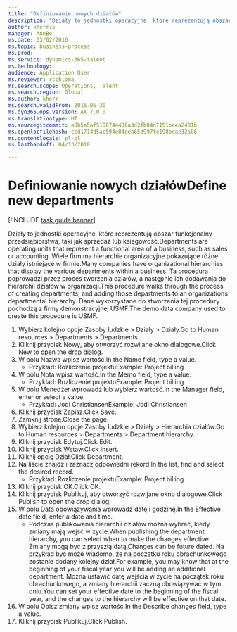 ```yaml
--- 
title: "Definiowanie nowych działów"
description: "Działy to jednostki operacyjne, które reprezentują obszar funkcjonalny przedsiębiorstwa, taki jak sprzedaż lub księgowość."
author: kherr75
manager: AnnBe
ms.date: 03/02/2016
ms.topic: business-process
ms.prod: 
ms.service: dynamics-365-talent
ms.technology: 
audience: Application User
ms.reviewer: rschloma
ms.search.scope: Operations, Talent
ms.search.region: Global
ms.author: kherr
ms.search.validFrom: 2016-06-30
ms.dyn365.ops.version: AX 7.0.0
ms.translationtype: HT
ms.sourcegitcommit: a8b5a5af5108744406a3d2fb84d7151baea2481b
ms.openlocfilehash: ccd1714d5ac594e04eea65d997fe198bdae32a86
ms.contentlocale: pl-pl
ms.lasthandoff: 04/13/2018

---
```

# <a name="define-new-departments"></a><span data-ttu-id="24044-103">Definiowanie nowych działów</span><span class="sxs-lookup"><span data-stu-id="24044-103">Define new departments</span></span>

[!INCLUDE [task guide banner](../../includes/task-guide-banner.md)]

<span data-ttu-id="24044-104">Działy to jednostki operacyjne, które reprezentują obszar funkcjonalny przedsiębiorstwa, taki jak sprzedaż lub księgowość.</span><span class="sxs-lookup"><span data-stu-id="24044-104">Departments are operating units that represent a functional area of a business, such as sales or accounting.</span></span> <span data-ttu-id="24044-105">Wiele firm ma hierarchie organizacyjne pokazujące różne działy istniejące w firmie.</span><span class="sxs-lookup"><span data-stu-id="24044-105">Many companies have organizational hierarchies that display the various departments within a business.</span></span> <span data-ttu-id="24044-106">Ta procedura poprowadzi przez proces tworzenia działów, a następnie ich dodawania do hierarchii działów w organizacji.</span><span class="sxs-lookup"><span data-stu-id="24044-106">This procedure walks through the process of creating departments, and adding those departments to an organizations departmental hierarchy.</span></span> <span data-ttu-id="24044-107">Dane wykorzystane do stworzenia tej procedury pochodzą z firmy demonstracyjnej USMF.</span><span class="sxs-lookup"><span data-stu-id="24044-107">The demo data company used to create this procedure is USMF.</span></span>

1. <span data-ttu-id="24044-108">Wybierz kolejno opcje Zasoby ludzkie > Działy > Działy.</span><span class="sxs-lookup"><span data-stu-id="24044-108">Go to Human resources > Departments > Departments.</span></span>
2. <span data-ttu-id="24044-109">Kliknij przycisk Nowy, aby otworzyć rozwijane okno dialogowe.</span><span class="sxs-lookup"><span data-stu-id="24044-109">Click New to open the drop dialog.</span></span>
3. <span data-ttu-id="24044-110">W polu Nazwa wpisz wartość.</span><span class="sxs-lookup"><span data-stu-id="24044-110">In the Name field, type a value.</span></span>
    * <span data-ttu-id="24044-111">Przykład: Rozliczenie projektu</span><span class="sxs-lookup"><span data-stu-id="24044-111">Example: Project billing</span></span>  
4. <span data-ttu-id="24044-112">W polu Nota wpisz wartość.</span><span class="sxs-lookup"><span data-stu-id="24044-112">In the Memo field, type a value.</span></span>
    * <span data-ttu-id="24044-113">Przykład: Rozliczenie projektu</span><span class="sxs-lookup"><span data-stu-id="24044-113">Example: Project billing</span></span>  
5. <span data-ttu-id="24044-114">W polu Menedżer wprowadź lub wybierz wartość.</span><span class="sxs-lookup"><span data-stu-id="24044-114">In the Manager field, enter or select a value.</span></span>
    * <span data-ttu-id="24044-115">Przykład: Jodi Christiansen</span><span class="sxs-lookup"><span data-stu-id="24044-115">Example: Jodi Christiansen</span></span>  
6. <span data-ttu-id="24044-116">Kliknij przycisk Zapisz.</span><span class="sxs-lookup"><span data-stu-id="24044-116">Click Save.</span></span>
7. <span data-ttu-id="24044-117">Zamknij stronę.</span><span class="sxs-lookup"><span data-stu-id="24044-117">Close the page.</span></span>
8. <span data-ttu-id="24044-118">Wybierz kolejno opcje Zasoby ludzkie > Działy > Hierarchia działów.</span><span class="sxs-lookup"><span data-stu-id="24044-118">Go to Human resources > Departments > Department hierarchy.</span></span>
9. <span data-ttu-id="24044-119">Kliknij przycisk Edytuj.</span><span class="sxs-lookup"><span data-stu-id="24044-119">Click Edit.</span></span>
10. <span data-ttu-id="24044-120">Kliknij przycisk Wstaw.</span><span class="sxs-lookup"><span data-stu-id="24044-120">Click Insert.</span></span>
11. <span data-ttu-id="24044-121">Kliknij opcję Dział.</span><span class="sxs-lookup"><span data-stu-id="24044-121">Click Department.</span></span>
12. <span data-ttu-id="24044-122">Na liście znajdź i zaznacz odpowiedni rekord.</span><span class="sxs-lookup"><span data-stu-id="24044-122">In the list, find and select the desired record.</span></span>
    * <span data-ttu-id="24044-123">Przykład: Rozliczenie projektu</span><span class="sxs-lookup"><span data-stu-id="24044-123">Example: Project billing</span></span>  
13. <span data-ttu-id="24044-124">Kliknij przycisk OK.</span><span class="sxs-lookup"><span data-stu-id="24044-124">Click OK.</span></span>
14. <span data-ttu-id="24044-125">Kliknij przycisk Publikuj, aby otworzyć rozwijane okno dialogowe.</span><span class="sxs-lookup"><span data-stu-id="24044-125">Click Publish to open the drop dialog.</span></span>
15. <span data-ttu-id="24044-126">W polu Data obowiązywania wprowadź datę i godzinę.</span><span class="sxs-lookup"><span data-stu-id="24044-126">In the Effective date field, enter a date and time.</span></span>
    * <span data-ttu-id="24044-127">Podczas publikowania hierarchii działów można wybrać, kiedy zmiany mają wejść w życie.</span><span class="sxs-lookup"><span data-stu-id="24044-127">When publishing the department hierarchy, you can select when to make the changes effective.</span></span> <span data-ttu-id="24044-128">Zmiany mogą być z przyszłą datą.</span><span class="sxs-lookup"><span data-stu-id="24044-128">Changes can be future dated.</span></span> <span data-ttu-id="24044-129">Na przykład być może wiadomo, że na początku roku obrachunkowego zostanie dodany kolejny dział.</span><span class="sxs-lookup"><span data-stu-id="24044-129">For example, you may know that at the beginning of your fiscal year you will be adding an additional department.</span></span> <span data-ttu-id="24044-130">Można ustawić datę wejścia w życie na początek roku obrachunkowego, a zmiany hierarchii zaczną obowiązywać w tym dniu.</span><span class="sxs-lookup"><span data-stu-id="24044-130">You can set your effective date to the beginning of the fiscal year, and the changes to the hierarchy will be effective on that date.</span></span>  
16. <span data-ttu-id="24044-131">W polu Opisz zmiany wpisz wartość.</span><span class="sxs-lookup"><span data-stu-id="24044-131">In the Describe changes field, type a value.</span></span>
17. <span data-ttu-id="24044-132">Kliknij przycisk Publikuj.</span><span class="sxs-lookup"><span data-stu-id="24044-132">Click Publish.</span></span>


